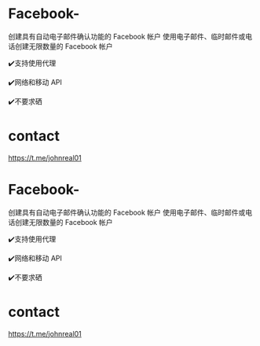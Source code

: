 # Facebook-
创建具有自动电子邮件确认功能的 Facebook 帐户
使用电子邮件、临时邮件或电话创建无限数量的 Facebook 帐户

✔️支持使用代理

✔️网络和移动 API

✔️不要求硒

# contact

 https://t.me/johnreal01



# Facebook-
创建具有自动电子邮件确认功能的 Facebook 帐户
使用电子邮件、临时邮件或电话创建无限数量的 Facebook 帐户

✔️支持使用代理

✔️网络和移动 API

✔️不要求硒

# contact 

https://t.me/johnreal01

